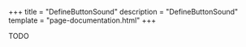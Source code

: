 +++
title = "DefineButtonSound"
description = "DefineButtonSound"
template = "page-documentation.html"
+++

TODO
